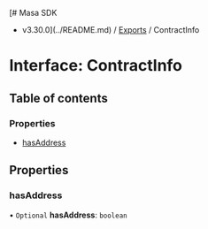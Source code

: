 [# Masa SDK
 - v3.30.0](../README.md) / [Exports](../modules.md) / ContractInfo

# Interface: ContractInfo

## Table of contents

### Properties

- [hasAddress](ContractInfo.md#hasaddress)

## Properties

### hasAddress

• `Optional` **hasAddress**: `boolean`
